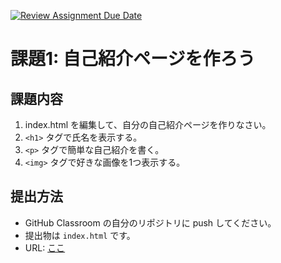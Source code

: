 [![Review Assignment Due Date](https://classroom.github.com/assets/deadline-readme-button-22041afd0340ce965d47ae6ef1cefeee28c7c493a6346c4f15d667ab976d596c.svg)](https://classroom.github.com/a/0xJSwGF5)
# 課題1: 自己紹介ページを作ろう

## 課題内容
1. index.html を編集して、自分の自己紹介ページを作りなさい。
2. `<h1>` タグで氏名を表示する。
3. `<p>` タグで簡単な自己紹介を書く。
4. `<img>` タグで好きな画像を1つ表示する。

## 提出方法
- GitHub Classroom の自分のリポジトリに push してください。
- 提出物は `index.html` です。
- URL: [ここ](https://nittc-info-eng-i.github.io/html-assignment1-starter2-miyazaki-ryoichi/)
